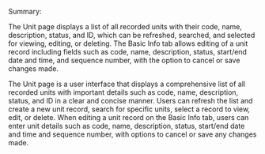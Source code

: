 Summary:

The Unit page displays a list of all recorded units with their code, name, description, status, and ID, which can be refreshed, searched, and selected for viewing, editing, or deleting. The Basic Info tab allows editing of a unit record including fields such as code, name, description, status, start/end date and time, and sequence number, with the option to cancel or save changes made.

The Unit page is a user interface that displays a comprehensive list of all recorded units with important details such as code, name, description, status, and ID in a clear and concise manner. Users can refresh the list and create a new unit record, search for specific units, select a record to view, edit, or delete. When editing a unit record on the Basic Info tab, users can enter unit details such as code, name, description, status, start/end date and time and sequence number, with options to cancel or save any changes made.

